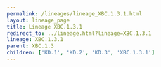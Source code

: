 ```yaml
---
permalink: /lineages/lineage_XBC.1.3.1.html
layout: lineage_page
title: Lineage XBC.1.3.1
redirect_to: ../lineage.html?lineage=XBC.1.3.1
lineage: XBC.1.3.1
parent: XBC.1.3
children: ['KD.1', 'KD.2', 'KD.3', 'XBC.1.3.1']
---
```

